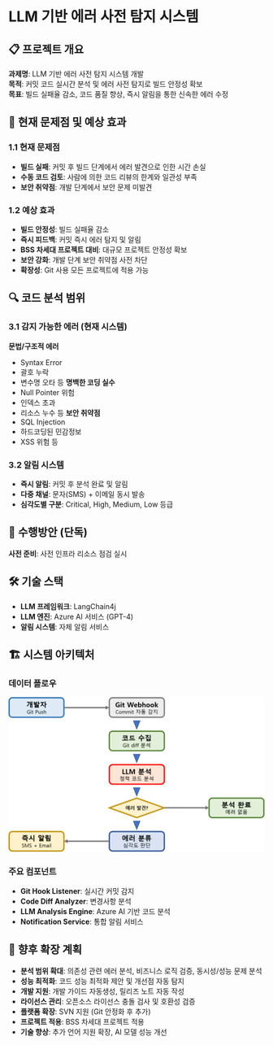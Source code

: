 #  LLM 기반 에러 사전 탐지 시스템
## 📋 프로젝트 개요
**과제명**:  LLM 기반 에러 사전 탐지 시스템 개발  
**목적**: 커밋 코드 실시간 분석 및 에러 사전 탐지로 빌드 안정성 확보  
**목표**: 빌드 실패율 감소, 코드 품질 향상, 즉시 알림을 통한 신속한 에러 수정
## 🚨 현재 문제점 및 예상 효과
### 1.1 현재 문제점
- **빌드 실패**: 커밋 후 빌드 단계에서 에러 발견으로 인한 시간 손실
- **수동 코드 검토**: 사람에 의한 코드 리뷰의 한계와 일관성 부족
- **보안 취약점**: 개발 단계에서 보안 문제 미발견
### 1.2 예상 효과
- **빌드 안정성**: 빌드 실패율 감소
- **즉시 피드백**: 커밋 즉시 에러 탐지 및 알림
- **BSS 차세대 프로젝트 대비**: 대규모 프로젝트 안정성 확보
- **보안 강화**: 개발 단계 보안 취약점 사전 차단
- **확장성**: Git 사용 모든 프로젝트에 적용 가능
## 🔍 코드 분석 범위
### 3.1 감지 가능한 에러 (현재 시스템)
**문법/구조적 에러**
- Syntax Error
- 괄호 누락
- 변수명 오타 등
**명백한 코딩 실수**
- Null Pointer 위험
- 인덱스 초과
- 리소스 누수 등
**보안 취약점**
- SQL Injection
- 하드코딩된 민감정보
- XSS 위험 등
### 3.2 알림 시스템
- **즉시 알림**: 커밋 후 분석 완료 및 알림
- **다중 채널**: 문자(SMS) + 이메일 동시 발송
- **심각도별 구분**: Critical, High, Medium, Low 등급
## 📅 수행방안 (단독)
**사전 준비**: 사전 인프라 리소스 점검 실시
## 🛠️ 기술 스택
- **LLM 프레임워크**: LangChain4j
- **LLM 엔진**: Azure AI 서비스 (GPT-4)
- **알림 시스템**: 자체 알림 서비스
## 🏗️ 시스템 아키텍처
### 데이터 플로우
![시스템 아키텍처 다이어그램](https://github.com/KingSangHoon/ktedumvp/blob/main/%EB%8B%A4%EC%9D%B4%EC%96%B4%EA%B7%B8%EB%9E%A8.png)
### 주요 컴포넌트
- **Git Hook Listener**: 실시간 커밋 감지
- **Code Diff Analyzer**: 변경사항 분석
- **LLM Analysis Engine**: Azure AI 기반 코드 분석
- **Notification Service**: 통합 알림 서비스
## 🔮 향후 확장 계획
- **분석 범위 확대**: 의존성 관련 에러 분석, 비즈니스 로직 검증, 동시성/성능 문제 분석
- **성능 최적화**: 코드 성능 최적화 제안 및 개선점 자동 탐지
- **개발 지원**: 개발 가이드 자동생성, 릴리즈 노트 자동 작성
- **라이선스 관리**: 오픈소스 라이선스 충돌 검사 및 호환성 검증
- **플랫폼 확장**: SVN 지원 (Git 안정화 후 추가)
- **프로젝트 적용**: BSS 차세대 프로젝트 적용
- **기술 향상**: 추가 언어 지원 확장, AI 모델 성능 개선
